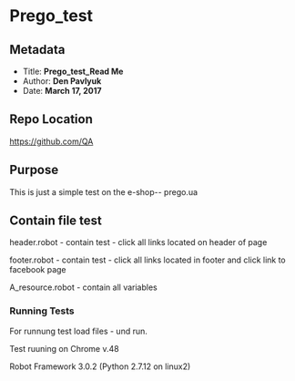 # Prego_test

## Metadata

* Title: **Prego_test_Read Me**
* Author: **Den Pavlyuk**
* Date: **March 17, 2017**

## Repo Location

https://github.com/QA

## Purpose

This is just a simple test on the  e-shop-- prego.ua


## Contain file test

header.robot  - contain test - click all links located on header of page

footer.robot - contain test - click all links located in footer and click link to facebook page

A_resource.robot - contain all variables

### Running Tests

For runnung test load files - und run.

Test ruuning on Chrome v.48

Robot Framework 3.0.2 (Python 2.7.12 on linux2)



